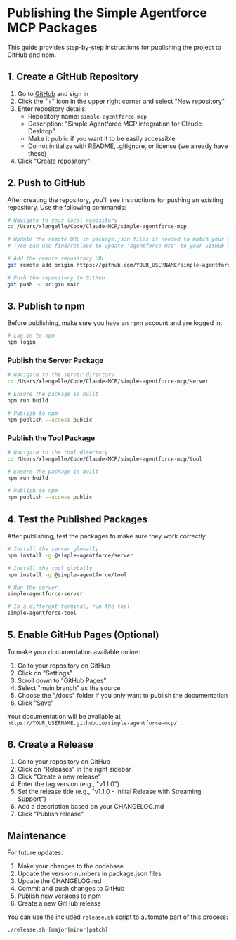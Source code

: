 # Publishing the Simple Agentforce MCP Packages

This guide provides step-by-step instructions for publishing the project to GitHub and npm.

## 1. Create a GitHub Repository

1. Go to [GitHub](https://github.com/) and sign in
2. Click the "+" icon in the upper right corner and select "New repository"
3. Enter repository details:
   - Repository name: `simple-agentforce-mcp`
   - Description: "Simple Agentforce MCP integration for Claude Desktop"
   - Make it public if you want it to be easily accessible
   - Do not initialize with README, .gitignore, or license (we already have these)
4. Click "Create repository"

## 2. Push to GitHub

After creating the repository, you'll see instructions for pushing an existing repository. Use the following commands:

```bash
# Navigate to your local repository
cd /Users/xlengelle/Code/Claude-MCP/simple-agentforce-mcp

# Update the remote URL in package.json files if needed to match your GitHub username
# (you can use find/replace to update 'agentforce-mcp' to your GitHub username)

# Add the remote repository URL
git remote add origin https://github.com/YOUR_USERNAME/simple-agentforce-mcp.git

# Push the repository to GitHub
git push -u origin main
```

## 3. Publish to npm

Before publishing, make sure you have an npm account and are logged in.

```bash
# Log in to npm
npm login
```

### Publish the Server Package

```bash
# Navigate to the server directory
cd /Users/xlengelle/Code/Claude-MCP/simple-agentforce-mcp/server

# Ensure the package is built
npm run build

# Publish to npm
npm publish --access public
```

### Publish the Tool Package

```bash
# Navigate to the tool directory
cd /Users/xlengelle/Code/Claude-MCP/simple-agentforce-mcp/tool

# Ensure the package is built
npm run build

# Publish to npm
npm publish --access public
```

## 4. Test the Published Packages

After publishing, test the packages to make sure they work correctly:

```bash
# Install the server globally
npm install -g @simple-agentforce/server

# Install the tool globally
npm install -g @simple-agentforce/tool

# Run the server
simple-agentforce-server

# In a different terminal, run the tool
simple-agentforce-tool
```

## 5. Enable GitHub Pages (Optional)

To make your documentation available online:

1. Go to your repository on GitHub
2. Click on "Settings"
3. Scroll down to "GitHub Pages"
4. Select "main branch" as the source
5. Choose the "/docs" folder if you only want to publish the documentation
6. Click "Save"

Your documentation will be available at `https://YOUR_USERNAME.github.io/simple-agentforce-mcp/`

## 6. Create a Release

1. Go to your repository on GitHub
2. Click on "Releases" in the right sidebar
3. Click "Create a new release"
4. Enter the tag version (e.g., "v1.1.0")
5. Set the release title (e.g., "v1.1.0 - Initial Release with Streaming Support")
6. Add a description based on your CHANGELOG.md
7. Click "Publish release"

## Maintenance

For future updates:

1. Make your changes to the codebase
2. Update the version numbers in package.json files
3. Update the CHANGELOG.md
4. Commit and push changes to GitHub
5. Publish new versions to npm
6. Create a new GitHub release

You can use the included `release.sh` script to automate part of this process:

```bash
./release.sh [major|minor|patch]
```